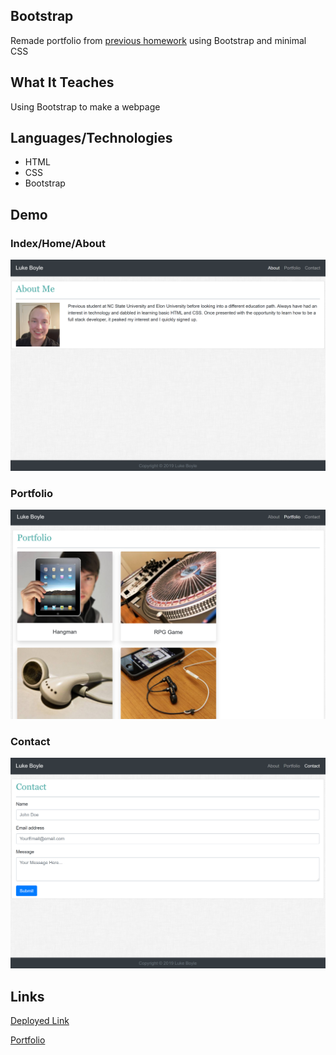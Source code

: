 ## Bootstrap
Remade portfolio from [previous homework](https://github.com/LMBoyle/Basic-Portfolio) using Bootstrap and minimal CSS

## What It Teaches
Using Bootstrap to make a webpage

## Languages/Technologies 
* HTML
* CSS
* Bootstrap

## Demo

### Index/Home/About
![Demo About Img](assets/images/demoSSIndex.png)

### Portfolio
![Demo About Img](assets/images/demoSSPort.png)

### Contact
![Demo About Img](assets/images/demoSSContact.png)


## Links
[Deployed Link](https://lmboyle.github.io/Bootstrap-Portfolio/)

[Portfolio](https://lmboyle.github.io/)